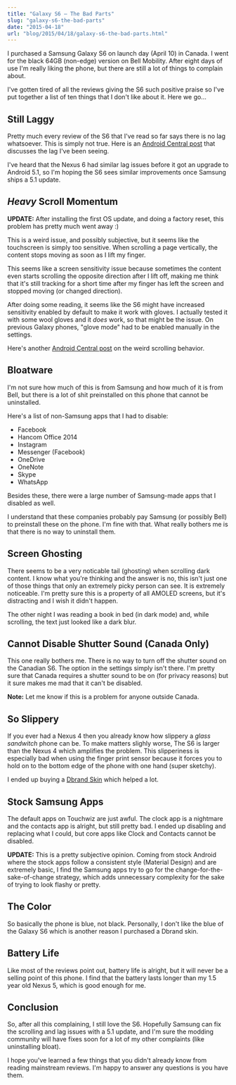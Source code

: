 ```yaml
---
title: "Galaxy S6 – The Bad Parts"
slug: "galaxy-s6-the-bad-parts"
date: "2015-04-18"
url: "blog/2015/04/18/galaxy-s6-the-bad-parts.html"
---
```


I purchased a Samsung Galaxy S6 on launch day (April 10) in Canada. I went for
the black 64GB (non-edge) version on Bell Mobility. After eight days of use I'm
really liking the phone, but there are still a lot of things to complain about.

I've gotten tired of all the reviews giving the S6 such positive praise so I've
put together a list of ten things that I don't like about it. Here we go...


## Still Laggy

Pretty much every review of the S6 that I've read so far says there is no lag
whatsoever. This is simply not true. Here is an [Android Central
post](https://forums.androidcentral.com/samsung-galaxy-s6-edge/509875-scrolling-lag-browser-chrome-facebook-twitter-play-store.html)
that discusses the lag I've been seeing.

I've heard that the Nexus 6 had similar lag issues before it got an upgrade to
Android 5.1, so I'm hoping the S6 sees similar improvements once Samsung ships
a 5.1 update.


## *Heavy* Scroll Momentum

**UPDATE:** After installing the first OS update, and doing a factory reset,
this problem has pretty much went away :)

This is a weird issue, and possibly subjective, but it seems like the
touchscreen is simply too sensitive. When scrolling a page vertically, the
content stops moving as soon as I lift my finger.

This seems like a screen sensitivity issue because sometimes the content
even starts scrolling the opposite direction after I lift off, making me
think that it's still tracking for a short time after my finger has left the
screen and stopped moving (or changed direction).

After doing some reading, it seems like the S6 might have increased sensitivity
enabled by default to make it work with gloves. I actually tested it with some
wool gloves and it *does* work, so that might be the issue. On previous Galaxy
phones, "glove mode" had to be enabled manually in the settings.

Here's another [Android Central
post](https://forums.androidcentral.com/samsung-galaxy-s6/513633-scrolling-seem-weird.html)
on the weird scrolling behavior.

## Bloatware

I'm not sure how much of this is from Samsung and how much of it is from Bell,
but there is a lot of shit preinstalled on this phone that cannot be uninstalled.

Here's a list of non-Samsung apps that I had to disable:

- Facebook
- Hancom Office 2014
- Instagram
- Messenger (Facebook)
- OneDrive
- OneNote
- Skype
- WhatsApp

Besides these, there were a large number of Samsung-made apps that I disabled
as well.

I understand that these companies probably pay Samsung (or possibly Bell) to
preinstall these on the phone. I'm fine with that. What really bothers me is
that there is no way to uninstall them.

## Screen Ghosting

There seems to be a very noticable tail (ghosting) when scrolling dark content.
I know what you're thinking and the answer is no, this isn't just one of those
things that only an extremely picky person can see. It is extremely noticeable.
I'm pretty sure this is a property of all AMOLED screens, but it's distracting
and I wish it didn't happen.

The other night I was reading a book in bed (in dark mode) and, while scrolling,
the text just looked like a dark blur.


## Cannot Disable Shutter Sound (Canada Only)

This one really bothers me. There is no way to turn off the shutter sound on
the Canadian S6. The option in the settings simply isn't there. I'm pretty sure
that Canada requires a shutter sound to be on (for privacy reasons) but it sure
makes me mad that it can't be disabled.

**Note:** Let me know if this is a problem for anyone outside Canada.


## So Slippery

If you ever had a Nexus 4 then you already know how slippery a *glass sandwitch*
phone can be. To make matters slighly worse, The S6 is larger than the Nexus 4
which amplifies the problem. This slipperiness is especially bad when using
the finger print sensor because it forces you to hold on to the bottom edge of
the phone with one hand (super sketchy).

I ended up buying a [Dbrand
Skin](https://dbrand.com/shop/galaxy-s6) which helped a lot.


## Stock Samsung Apps

The default apps on Touchwiz are just awful. The clock app is a nightmare and
the contacts app is alright, but still pretty bad. I ended up disabling and
replacing what I could, but core apps like Clock and Contacts cannot be
disabled.

**UPDATE:** This is a pretty subjective opinion. Coming from stock Android
where the stock apps follow a consistent style (Material Design) and are
extremely basic, I find the Samsung apps try to go for the
change-for-the-sake-of-change strategy, which adds unnecessary complexity
for the sake of trying to look flashy or pretty.


## The Color

So basically the phone is blue, not black. Personally, I don't like the blue of
the Galaxy S6 which is another reason I purchased a Dbrand skin.


## Battery Life

Like most of the reviews point out, battery life is alright, but it will never
be a selling point of this phone. I find that the battery lasts longer than
my 1.5 year old Nexus 5, which is good enough for me.


## Conclusion

So, after all this complaining, I still love the S6. Hopefully Samsung can
fix the scrolling and lag issues with a 5.1 update, and I'm sure the modding
community will have fixes soon for a lot of my other complaints (like
uninstalling bloat).

I hope you've learned a few things that you didn't already know from reading
mainstream reviews. I'm happy to answer any questions is you have them.
